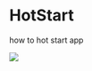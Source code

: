 # HotStart
how to hot start app

![](https://github.com/haibuzou/HotStart/raw/master/art/ScreenGif.gif) 
